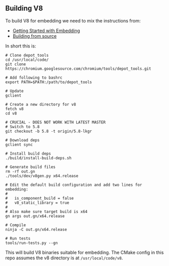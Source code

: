 ## Building V8

To build V8 for embedding we need to mix the instructions from:

- [Getting Started with Embedding](https://github.com/v8/v8/wiki/Getting-Started-with-Embedding)
- [Building from source](https://github.com/v8/v8/wiki/Building-from-Source) 

In short this is:

```
# Clone depot_tools
cd /usr/local/code/
git clone https://chromium.googlesource.com/chromium/tools/depot_tools.git

# Add following to bashrc
export PATH=$PATH:/path/to/depot_tools

# Update 
gclient

# Create a new directory for v8
fetch v8
cd v8

# CRUCIAL - DOES NOT WORK WITH LATEST MASTER
# Switch to 5.8
git checkout -b 5.8 -t origin/5.8-lkgr

# Download deps
gclient sync

# Install build deps
./build/install-build-deps.sh

# Generate build files
rm -rf out.gn
./tools/dev/v8gen.py x64.release

# Edit the default build configuration and add two lines for embedding:
#
#   is_component_build = false
#   v8_static_library = true
#
# Also make sure target build is x64
gn args out.gn/x64.release

# Compile
ninja -C out.gn/x64.release

# Run tests
tools/run-tests.py --gn
```

This will build V8 binaries suitable for embedding. The CMake config in this repo assumes the v8 directory is at
`/usr/local/code/v8`.